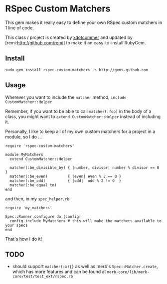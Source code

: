RSpec Custom Matchers
=====================

This gem makes it really easy to define your own 
RSpec custom matchers in 1 line of code.

This class / project is created by [xdotcommer][] and updated by [remi:http://github.com/remi] to make it an easy-to-install RubyGem.


Install
-------

    sudo gem install rspec-custom-matchers -s http://gems.github.com

Usage
-----

Wherever you want to include the `matcher` method, `include CustomMatcher::Helper`

Remember, if you want to be able to call `matcher(:foo)` in the body of a class, 
you might want to `extend CustomMatcher::Helper` instead of including it.

Personally, I like to keep all of my own custom matchers for a project in 
a module, so I do ...

    require 'rspec-custom-matchers'

    module MyMatchers
      extend CustomMatcher::Helper

      matcher(:be_divisible_by) { |number, divisor| number % divisor == 0 }
      matcher(:be_even)         { |even| even % 2 == 0 }
      matcher(:be_odd)          { |odd|  odd % 2 != 0  }
      matcher(:be_equal_to)
    end

and then, in my `spec_helper.rb`

    require 'my_matchers'

    Spec::Runner.configure do |config|
      config.include MyMatchers # this will make the matchers available to your specs
    end

That's how I do it!

TODO
----

 - should support `matcher(:x){}` as well as merb's `Spec::Matcher.create`, which has more features and can be found at `merb-core/lib/merb-core/test/test_ext/rspec.rb`


[xdotcommer]:  http://github.com/xdotcommer
